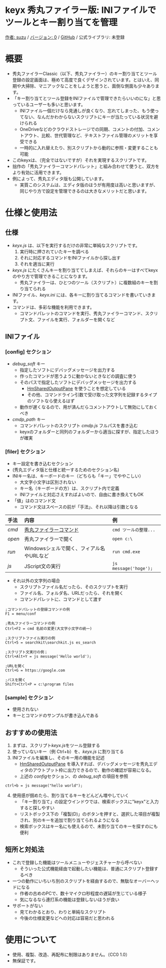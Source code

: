 ﻿# keyx 秀丸ファイラー版: INIファイルでツールとキー割り当てを管理
[作者: suzu](https://github.com/hiro111suzu/hidemaru_docs/blob/main/README.md) /
[バージョン: 0](https://github.com/hiro111suzu/keyx_hidemaru_filer/releases/) /
[GitHub](https://github.com/hiro111suzu/keyx_hidemaru_filer) /
公式ライブラリ: 未登録

# 概要
* 秀丸ファイラーClassic（以下、秀丸ファイラー）のキー割り当てとツール登録の設定画面は、極めて高度で良くデザインされています。とはいえ、同期や大掃除、マニアックなことをしようと思うと、面倒な側面も少々あります。
* 「キー割り当てとツール登録をINIファイルで管理できたらいいのにな」と思っているユーザーも多いと思います。
	+ INIファイル一個だけなら見通しが良くなり、忘れてしまった、もう使ってない、なんだかわからないスクリプトにキーが当たっている状況を避けられる
	+ OneDriveなどのクラウドストレージでの同期、コメントの付加、コメントアウト、比較、世代管理など、テキストファイル管理のメリットを享受できる
	+ 一時的に入れ替えたり、別スクリプトから動的に参照・変更することも可能
* このkeyxは、（完全ではないですが）それを実現するスクリプトです。
* 拙作の「秀丸ファイラーコマンドパレット」と組み合わせて使うと、双方をより有効に活用できます。
* 例によって、秀丸エディタ版も公開しています。
	+ 実質このシステムは、エディタ版のほうが有用度は高いと思いますが、同じやり方で設定を管理できるのは大きなメリットだと思います。

# 仕様と使用法
## 仕様
* *keyx.js* は、以下を実行するだけの非常に単純なスクリプトです。
	1. 実行時に押されていたキーを調べる
	2. それに対応するコマンドをINIファイルから探し出す
	3. それを適当に実行
* *keyx.js* にたくさんキーを割り当ててしまえば、それらのキーはすべてkeyxのやり方で管理できることになります。
	+ 秀丸ファイラーは、ひとつのツール（スクリプト）に複数組のキーを割り当てられる
* INIファイル、*keyx.ini* には、各キーに割り当てるコマンドを書いていきます。
* コマンドは、多彩な機能を利用できます。
	+ コマンドパレットのコマンドを実行、秀丸ファイラーコマンド、スクリプト文、ファイルを実行、フォルダーを開くなど

## INIファイル
### [config] セクション
* *debug_soft* キー
	+ 指定したソフトにデバッグメッセージを出力する
	+ 作ったコマンドが思うように動かないときなどの調査に使う
	+ そのパスで指定したソフトにデバッグメッセージを出力する
		- [HmSharedOutputPane](https://hide.maruo.co.jp/lib/macro/hmsharedoutputpane.html) を使うことを想定している
		- その他、コマンドライン引数で受け取った文字列を記録するタイプのソフトなら使えるはず
	+ 動作が遅くなるので、用が済んだらコメントアウトして無効にしておくべき
* *cmdp_path* キー
	+ コマンドパレットのスクリプト *cmdp.js* フルパスを書き込む
	+ keyxのフォルダーと同列のフォルダーから適当に探すが、指定したほうが確実

### [filer] セクション
* キー設定を書き込むセクション
* (秀丸エディタ版と仕様と統一するためのセクション名)
* INIキー名は、キーボードのキー（どちらも「キー」でややこしい）
	+ 大文字小文字は区別されない
	+ キー名（キーボードの方）は、スクリプト内で定義
	+ INIファイルと対応さえすればよいので、自由に書き換えてもOK
* 「値」はのコマンド文
	+ コマンド文はスペースの前が「手法」、それ以降は引数となる

|手法   |内容                                     |例                         |
|:------|:----------------------------------------|:--------------------------|
|*cmd*  |[秀丸ファイラーコマンド][]               |```cmd ツールの整理... ``` |
|*open* |秀丸ファイラーで開く                     |```open c:\```             |
|*run*  |Windowsシェルで開く、フィアル名やURLなど |```run cmd.exe```          |
|*js*   |JScript文の実行                          |```js message('hoge');```  |

[秀丸ファイラーコマンド]:https://help.maruo.co.jp/hmfilerclassic/hmfilerclassic_command.html

* それ以外の文字列の場合
	+ スクリプトファイル名だったら、そのスクリプトを実行
	+ ファイル名、フォルダ名、URLだったら、それを開く
	+ コマンドパレットに、コマンドとして渡す

```
;コマンドパレットの登録コマンドの例
F1 = menu/conf

;秀丸ファイラーコマンドの例
Ctrl+F2 = cmd 名前の変更(大文字小文字の統一)

;スクリプトファイル実行の例
Ctrl+5 = searchkit\searchkit.js es_search

;スクリプト文実行の例；
Ctrl+Alt+Y = js message('Hello world');

;URLを開く
Ctrl+G = https://google.com

;パスを開く
Shift+Ctrl+P = c:\program files
```

### [sample] セクション
* 使用されない
* キーとコマンドのサンプルが書き込んである

## おすすめの使用法
1. まずは、スクリプト*keyx.js*をツール登録する
2. 使っていないキー（例 Ctrl+b）を、*keyx.js* に割り当てる
3. INIファイルを編集し、そのキー用の機能を記述
	+ [HmSharedOutputPane](https://hide.maruo.co.jp/lib/macro/hmsharedoutputpane.html) を導入すれば、デバッグメッセージを秀丸エディタのアウトプット枠に出力できるので、動作の確認が容易になる。
	+ 上述の *config*セクション、の *debug_soft* の項目を参照

```
ctrl+b = js message("hello world");
```

4. 使用感が掴めたら、割り当てるキーをどんどん増やしていく
	+ 「キー割り当て」の設定ウインドウでは、検索ボックスに"keyx"と入力すると探しやすい
	+ リストボックス下の「複製(D)」のボタンを押すと、選択した項目が複製され、別のキーを追加で割り当てられるようになる
	+ 検索ボックスはキー名にも使えるので、未割り当てのキーを探すのにも便利

## 短所と対処法
* これで登録した機能はツールメニューやジェスチャーから呼べない
	+ そういった公式機能経由で起動したい機能は、普通にスクリプト登録するべき
* 一つの動作にいちいち別のスクリプトを経由するので、無駄なオーバーヘッドになる
	+ 作者の古めのPCで、数十マイクロ秒程度の遅延が生じている様子
	+ 気になるなら連打系の機能は登録しないほうが良い
* サポートがない
	+ 見てわかるとおり、わりと単純なスクリプト
	+ 今後の仕様変更などへの対応は容易だと思われる

# 使用について
* 使用、複製、改造、再配布に制限はありません。（CC0 1.0）
* 無保証です。

